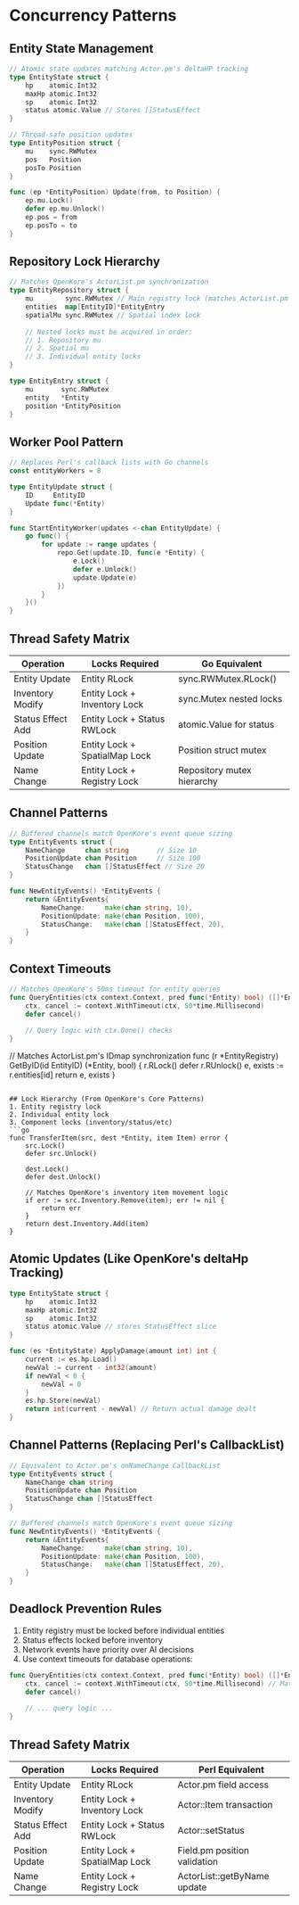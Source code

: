 # Concurrency Patterns

## Entity State Management
```go
// Atomic state updates matching Actor.pm's deltaHP tracking
type EntityState struct {
    hp    atomic.Int32
    maxHp atomic.Int32 
    sp    atomic.Int32
    status atomic.Value // Stores []StatusEffect
}

// Thread-safe position updates
type EntityPosition struct {
    mu    sync.RWMutex
    pos   Position
    posTo Position
}

func (ep *EntityPosition) Update(from, to Position) {
    ep.mu.Lock()
    defer ep.mu.Unlock()
    ep.pos = from
    ep.posTo = to
}
```

## Repository Lock Hierarchy
```go
// Matches OpenKore's ActorList.pm synchronization
type EntityRepository struct {
    mu        sync.RWMutex // Main registry lock (matches ActorList.pm {IDmap} sync)
    entities  map[EntityID]*EntityEntry
    spatialMu sync.RWMutex // Spatial index lock
    
    // Nested locks must be acquired in order:
    // 1. Repository mu
    // 2. Spatial mu
    // 3. Individual entity locks
}

type EntityEntry struct {
    mu       sync.RWMutex
    entity   *Entity
    position *EntityPosition
}
```

## Worker Pool Pattern
```go
// Replaces Perl's callback lists with Go channels
const entityWorkers = 8

type EntityUpdate struct {
    ID     EntityID
    Update func(*Entity)
}

func StartEntityWorker(updates <-chan EntityUpdate) {
    go func() {
        for update := range updates {
            repo.Get(update.ID, func(e *Entity) {
                e.Lock()
                defer e.Unlock()
                update.Update(e)
            })
        }
    }()
}
```

## Thread Safety Matrix
| Operation          | Locks Required                  | Go Equivalent               |
|--------------------|---------------------------------|-----------------------------|
| Entity Update      | Entity RLock                   | sync.RWMutex.RLock()        |
| Inventory Modify   | Entity Lock + Inventory Lock   | sync.Mutex nested locks     |
| Status Effect Add  | Entity Lock + Status RWLock    | atomic.Value for status     |
| Position Update    | Entity Lock + SpatialMap Lock  | Position struct mutex       |
| Name Change        | Entity Lock + Registry Lock    | Repository mutex hierarchy  |

## Channel Patterns
```go
// Buffered channels match OpenKore's event queue sizing
type EntityEvents struct {
    NameChange     chan string       // Size 10
    PositionUpdate chan Position     // Size 100  
    StatusChange   chan []StatusEffect // Size 20
}

func NewEntityEvents() *EntityEvents {
    return &EntityEvents{
        NameChange:     make(chan string, 10),
        PositionUpdate: make(chan Position, 100),
        StatusChange:   make(chan []StatusEffect, 20),
    }
}
```

## Context Timeouts
```go
// Matches OpenKore's 50ms timeout for entity queries
func QueryEntities(ctx context.Context, pred func(*Entity) bool) ([]*Entity, error) {
    ctx, cancel := context.WithTimeout(ctx, 50*time.Millisecond)
    defer cancel()
    
    // Query logic with ctx.Done() checks
}
```

// Matches ActorList.pm's IDmap synchronization
func (r *EntityRegistry) GetByID(id EntityID) (*Entity, bool) {
    r.RLock()
    defer r.RUnlock()
    e, exists := r.entities[id]
    return e, exists
}
```

## Lock Hierarchy (From OpenKore's Core Patterns)
1. Entity registry lock 
2. Individual entity lock
3. Component locks (inventory/status/etc)
```go
func TransferItem(src, dest *Entity, item Item) error {
    src.Lock()
    defer src.Unlock()
    
    dest.Lock() 
    defer dest.Unlock()
    
    // Matches OpenKore's inventory item movement logic
    if err := src.Inventory.Remove(item); err != nil {
        return err
    }
    return dest.Inventory.Add(item)
}
```

## Atomic Updates (Like OpenKore's deltaHp Tracking)
```go
type EntityState struct {
    hp    atomic.Int32
    maxHp atomic.Int32
    sp    atomic.Int32
    status atomic.Value // stores StatusEffect slice
}

func (es *EntityState) ApplyDamage(amount int) int {
    current := es.hp.Load()
    newVal := current - int32(amount)
    if newVal < 0 {
        newVal = 0
    }
    es.hp.Store(newVal)
    return int(current - newVal) // Return actual damage dealt
}
```

## Channel Patterns (Replacing Perl's CallbackList)
```go
// Equivalent to Actor.pm's onNameChange CallbackList
type EntityEvents struct {
    NameChange chan string
    PositionUpdate chan Position
    StatusChange chan []StatusEffect
}

// Buffered channels match OpenKore's event queue sizing
func NewEntityEvents() *EntityEvents {
    return &EntityEvents{
        NameChange:     make(chan string, 10),
        PositionUpdate: make(chan Position, 100),
        StatusChange:   make(chan []StatusEffect, 20),
    }
}
```

## Deadlock Prevention Rules
1. Entity registry must be locked before individual entities
2. Status effects locked before inventory
3. Network events have priority over AI decisions
4. Use context timeouts for database operations:
```go
func QueryEntities(ctx context.Context, pred func(*Entity) bool) ([]*Entity, error) {
    ctx, cancel := context.WithTimeout(ctx, 50*time.Millisecond) // Match OpenKore's 50ms timeout
    defer cancel()
    
    // ... query logic ...
}
```

## Thread Safety Matrix
| Operation          | Locks Required                  | Perl Equivalent               |
|--------------------|---------------------------------|-------------------------------|
| Entity Update      | Entity RLock                   | Actor.pm field access         |
| Inventory Modify   | Entity Lock + Inventory Lock   | Actor::Item transaction       |
| Status Effect Add  | Entity Lock + Status RWLock    | Actor::setStatus              |
| Position Update    | Entity Lock + SpatialMap Lock  | Field.pm position validation  |
| Name Change        | Entity Lock + Registry Lock    | ActorList::getByName update   |
